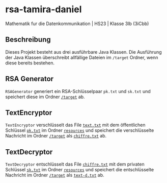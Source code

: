 # rsa-tamira-daniel
Mathematik fur die Datenkommunikation | HS23 | Klasse 3Ib (3iCbb)

## Beschreibung
Dieses Projekt besteht aus drei ausführbare Java Klassen. Die Ausführung der Java Klassen überschreibt allfällige Dateien im `/target` Ordner, wenn diese bereits bestehen.

## RSA Generator

`RSAGenerator` generiert ein RSA-Schlüsselpaar `pk.txt` und `sk.txt` und speichert diese im Ordner [`/target`](target) ab. 


## TextEncryptor 

`TextEncryptor` verschlüsselt das File [`text.txt`](src%2Fmain%2Fresources%2Ftext.txt) mit dem öffentlichen Schlüssel [`pk.txt`](src%2Fmain%2Fresources%2Fpk.txt) im Ordner [`resources`](src%2Fmain%2Fresources) und speichert die verschlüsselte Nachricht im Ordner [`/target`](target) als [`chiffre.txt`](target%2Fchiffre.txt)  ab.

## TextDecryptor
`TextDecryptor` entschlüsselt das File [`chiffre.txt`](src%2Fmain%2Fresources%2Fchiffre.txt) mit dem privaten Schlüssel [`sk.txt`](src%2Fmain%2Fresources%2Fsk.txt) im Ordner [`resources`](src%2Fmain%2Fresources) und speichert die entschlüsselte Nachricht im Ordner [`/target`](target) als [`text-d.txt`](target%2Ftext-d.txt) ab. 